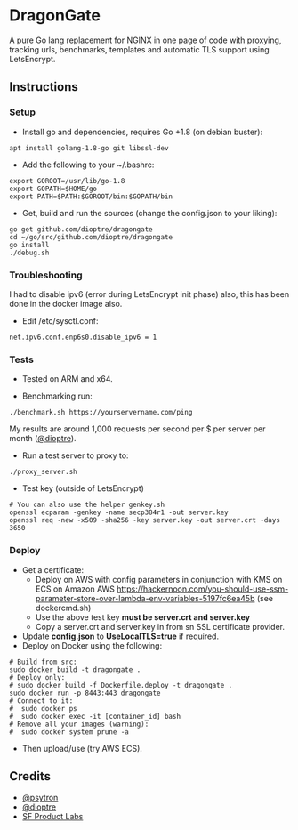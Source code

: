 # DragonGate
A pure Go lang replacement for NGINX in one page of code with proxying, tracking urls, benchmarks, templates and automatic TLS support using LetsEncrypt.

## Instructions

### Setup
* Install go and dependencies, requires Go +1.8 (on debian buster):
```
apt install golang-1.8-go git libssl-dev
```
* Add the following to your ~/.bashrc:
```
export GOROOT=/usr/lib/go-1.8
export GOPATH=$HOME/go
export PATH=$PATH:$GOROOT/bin:$GOPATH/bin
```
* Get, build and run the sources (change the config.json to your liking):
```
go get github.com/dioptre/dragongate
cd ~/go/src/github.com/dioptre/dragongate
go install
./debug.sh
```

### Troubleshooting
I had to disable ipv6 (error during LetsEncrypt init phase) also, this has been done in the docker image also.

* Edit /etc/sysctl.conf:
```
net.ipv6.conf.enp6s0.disable_ipv6 = 1
```

### Tests
* Tested on ARM and x64.

* Benchmarking run:
```
./benchmark.sh https://yourservername.com/ping
```
My results are around 1,000 requests per second per $ per server per month ([@dioptre](https://github.com/dioptre/)).
* Run a test server to proxy to:
```
./proxy_server.sh
```
* Test key (outside of LetsEncrypt)
```
# You can also use the helper genkey.sh
openssl ecparam -genkey -name secp384r1 -out server.key
openssl req -new -x509 -sha256 -key server.key -out server.crt -days 3650
```

### Deploy
* Get a certificate:
    * Deploy on AWS with config parameters in conjunction with KMS on ECS on Amazon AWS https://hackernoon.com/you-should-use-ssm-parameter-store-over-lambda-env-variables-5197fc6ea45b (see dockercmd.sh)
    * Use the above test key **must be server.crt and server.key**
    * Copy a server.crt and server.key in from sn SSL certificate provider.
* Update **config.json** to **UseLocalTLS=true** if required.
* Deploy on Docker using the following:
```
# Build from src:
sudo docker build -t dragongate .
# Deploy only:
# sudo docker build -f Dockerfile.deploy -t dragongate .
sudo docker run -p 8443:443 dragongate
# Connect to it:
#  sudo docker ps
#  sudo docker exec -it [container_id] bash
# Remove all your images (warning):
#  sudo docker system prune -a
```
* Then upload/use (try AWS ECS).

## Credits
* [@psytron](https://github.com/psytron)
* [@dioptre](https://github.com/dioptre)
* [SF Product Labs](https://sfproductlabs.com)

